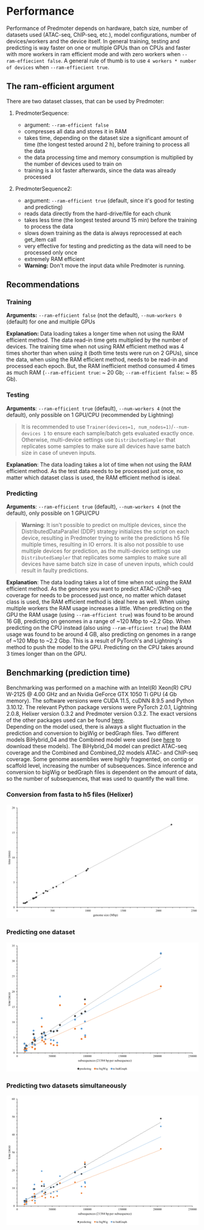 # Performance
Performance of Predmoter depends on hardware, batch size, number of datasets used
(ATAC-seq, ChIP-seq, etc.), model configurations, number of devices/workers and the
device itself. In general training, testing and predicting is way faster on one or
multiple GPUs than on CPUs and faster with more workers in ram efficient mode and
with zero workers when ``--ram-effiecient false``. A general rule of thumb is to
use ``4 workers * number of devices`` when ``--ram-effiecient true``.
    
## The ram-efficient argument
There are two dataset classes, that can be used by Predmoter:    
1. PredmoterSequence:
   - argument: ``--ram-efficient false``
   - compresses all data and stores it in RAM
   - takes time, depending on the dataset size a significant amount of time
     (the longest tested around 2 h), before training to process all the data
   - the data processing time and memory consumption is multiplied by the 
     number of devices used to train on
   - training is a lot faster afterwards, since the data was already processed
     
     
2. PredmoterSequence2:
    - argument: ``--ram-efficient true`` (default, since it's good for testing and predicting) 
    - reads data directly from the hard-drive/file for each chunk
    - takes less time (the longest tested around 15 min) before the training to process the data
    - slows down training as the data is always reprocessed at each get_item call
    - very effective for testing and predicting as the data will need to be processed only once
    - extremely RAM efficient
    - **Warning:** Don't move the input data while Predmoter is running.

    
## Recommendations
### Training
**Arguments:** ``--ram-efficient false`` (not the default), ``--num-workers 0``
(default) for one and multiple GPUs
    
**Explanation:** Data loading takes a longer time  when not using the RAM
efficient method. The data read-in time gets multiplied by the number of devices.
The training time when not using RAM efficient method was 4 times shorter than
when using it (both time tests were run on 2 GPUs), since the data, when using the
RAM efficient method, needs to be read-in and processed each epoch. But, the RAM
inefficient method consumed 4 times as much RAM (``--ram-efficient true``: ~ 20
Gb; ``--ram-efficient false``: ~ 85 Gb).
    
### Testing
**Arguments**: ``--ram-efficient true`` (default), ``--num-workers 4``
(not the default), only possible on 1 GPU/CPU (recommended by Lightning)
    
> It is recommended to use
> ``Trainer(devices=1, num_nodes=1)``/``--num-devices 1`` to ensure each
> sample/batch gets evaluated exactly once. Otherwise, multi-device settings
> use `DistributedSampler` that replicates some samples to make sure all devices
> have same batch size in case of uneven inputs.
    
**Explanation**: The data loading takes a lot of time when not using the RAM
efficient method. As the test data needs to be processed just once, no matter
which dataset class is used, the RAM efficient method is ideal.
    
### Predicting
**Arguments**: ``--ram-efficient true`` (default), ``--num-workers 4``
(not the default), only possible on 1 GPU/CPU
    
>**Warning**: It isn't possible to predict on multiple devices, since the
> DistributedDataParallel (DDP) strategy initializes the script
> on each device, resulting in Predmoter trying to write the predictions h5
> file multiple times, resulting in IO errors. It is also not possible to
> use multiple devices for prediction, as the multi-device settings
> use `DistributedSampler` that replicates some samples to make sure all devices
> have same batch size in case of uneven inputs, which could result in faulty
> predictions.
    
**Explanation**: The data loading takes a lot of time when not using the RAM
efficient method. As the genome you want to predict ATAC-/ChIP-seq coverage for
needs to be processed just once, no matter which dataset class is used,
the RAM efficient method is ideal here as well. When using multiple workers
the RAM usage increases a little. When predicting on the GPU the RAM usage
(using ``--ram-efficient true``) was found to be around 16 GB, predicting on
genomes in a range of ~120 Mbp to ~2.2 Gbp. When predicting on the CPU instead
(also using ``--ram-efficient true``) the RAM usage was found to be around 4 GB,
also predicting on genomes in a range of ~120 Mbp to ~2.2 Gbp. This is a result
of PyTorch's and Lightning's method to push the model to the GPU. Predicting on
the CPU takes around 3 times longer than on the GPU.
    
## Benchmarking (prediction time)
Benchmarking was performed on a machine with an Intel(R) Xeon(R) CPU W-2125
@ 4.00 GHz and an Nvidia GeForce GTX 1050 Ti GPU (4 Gb memory). The software
versions were CUDA 11.5, cuDNN 8.9.5 and Python 3.10.12. The relevant Python
package versions were PyTorch 2.0.1, Lightning 2.0.8, Helixer version 0.3.2 and
Predmoter version 0.3.2. The exact versions of the other packages used can be found
[here](../benchmarking_package_versions_freeze.txt).    
Depending on the model used, there is always a slight fluctuation in the prediction
and conversion to bigWig or bedGraph files. Two different models BiHybrid_04 and
the Combined model were used (see
[here](https://github.com/weberlab-hhu/predmoter_models) to download these models).
The BiHybrid_04 model can predict ATAC-seq coverage and the Combined and
Combined_02 models ATAC- and ChIP-seq coverage. Some genome assemblies were
highly fragmented, on contig or scaffold level, increasing the number of
subsequences. Since inference and conversion to bigWig or bedGraph files is
dependent on the amount of data, so the number of subsequences, that was used to
quantify the wall time.
     
### Conversion from fasta to h5 files (Helixer)
![](../images/fasta2h5_benchmarking.png)
### Predicting one dataset
![](../images/predicting_one_dataset_benchmarking.png)
### Predicting two datasets simultaneously
![](../images/predicting_two_datasets_benchmarking.png)

